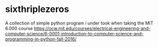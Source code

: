 # sixthriplezeros
A collection of simple python program i under took when taking the MIT 6.000 course https://ocw.mit.edu/courses/electrical-engineering-and-computer-science/6-0001-introduction-to-computer-science-and-programming-in-python-fall-2016/
